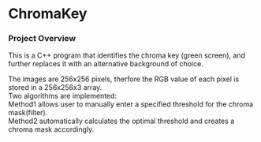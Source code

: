 # ChromaKey
<h3> Project Overview </h3>
<p1> This is a C++ program that identifies the chroma key (green screen), and further replaces it with an alternative background of choice. </p1>

<p2>The images are 256x256 pixels, therfore the RGB value of each pixel is stored in a 256x256x3 array.</br>
Two algorithms are implemented:</br>
Method1 allows user to manually enter a specified threshold for the chroma mask(filter).</br>
Method2 automatically calculates the optimal threshold and creates a chroma mask accordingly.</p2>
